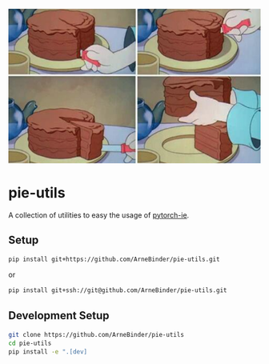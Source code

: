 ![Cake It](cake.png)

# pie-utils

A collection of utilities to easy the usage of [pytorch-ie](https://github.com/ChristophAlt/pytorch-ie).

## Setup

```bash
pip install git+https://github.com/ArneBinder/pie-utils.git
```

or

```bash
pip install git+ssh://git@github.com/ArneBinder/pie-utils.git
```

## Development Setup

```bash
git clone https://github.com/ArneBinder/pie-utils
cd pie-utils
pip install -e ".[dev]
```
